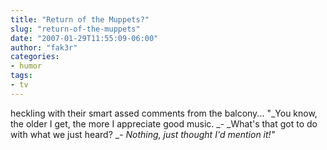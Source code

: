 ```yaml
---
title: "Return of the Muppets?"
slug: "return-of-the-muppets"
date: "2007-01-29T11:55:09-06:00"
author: "fak3r"
categories:
- humor
tags:
- tv
---
```


 heckling with their smart assed comments from the balcony... "_You know, the older I get, the more I appreciate good music. _- _What's that got to do with what we just heard? _- _Nothing, just thought I'd mention it!"_

